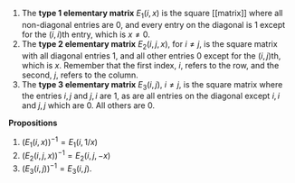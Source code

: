1. The **type 1 elementary matrix** $E_1(i,x)$ is the square [[matrix]] where all non-diagonal entries are $0$, and every entry on the diagonal is $1$ except for the $(i, i)$th entry, which is $x\ne0$.
2. The **type 2 elementary matrix** $E_2(i,j,x)$, for $i\ne j$, is the square matrix with all diagonal entries $1$, and all other entries $0$ except for the $(i,j)$th, which is $x$. Remember that the first index, $i$, refers to the row, and the second, $j$, refers to the column.
3. The **type 3 elementary matrix** $E_3(i,j)$, $i\ne j$, is the square matrix where the entries $i,j$ and $j,i$ are 1, as are all entries on the diagonal except $i,i$ and $j,j$ which are $0$. All others are $0$.

**Propositions**
1. $(E_1(i,x))^{-1}=E_1(i,1/x)$
2. $(E_2(i,j,x))^{-1}=E_2(i,j,-x)$
3. $(E_3(i,j))^{-1}=E_3(i,j)$.

